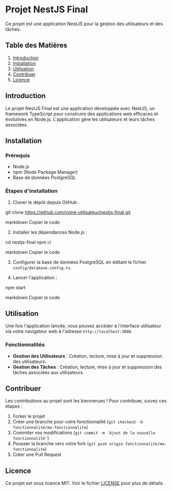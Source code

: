 # Projet NestJS Final

Ce projet est une application NestJS pour la gestion des utilisateurs et des tâches.

## Table des Matières

1. [Introduction](#introduction)
2. [Installation](#installation)
3. [Utilisation](#utilisation)
4. [Contribuer](#contribuer)
5. [Licence](#licence)

## Introduction

Le projet NestJS Final est une application développée avec NestJS, un framework TypeScript pour construire des applications web efficaces et évolutives en Node.js. L'application gère les utilisateurs et leurs tâches associées.

## Installation

### Prérequis

- Node.js
- npm (Node Package Manager)
- Base de données PostgreSQL

### Étapes d'installation

1. Cloner le dépôt depuis GitHub :

git clone https://github.com/votre-utilisateur/nestjs-final.git

markdown
Copier le code

2. Installer les dépendances Node.js :

cd nestjs-final
npm ci

markdown
Copier le code

3. Configurer la base de données PostgreSQL en éditant le fichier `config/database.config.ts`.

4. Lancer l'application :

npm start

markdown
Copier le code

## Utilisation

Une fois l'application lancée, vous pouvez accéder à l'interface utilisateur via votre navigateur web à l'adresse `http://localhost:3000`.

### Fonctionnalités

- **Gestion des Utilisateurs** : Création, lecture, mise à jour et suppression des utilisateurs.
- **Gestion des Tâches** : Création, lecture, mise à jour et suppression des tâches associées aux utilisateurs.

## Contribuer

Les contributions au projet sont les bienvenues ! Pour contribuer, suivez ces étapes :

1. Forker le projet
2. Créer une branche pour votre fonctionnalité (`git checkout -b fonctionnalité/ma-fonctionnalite`)
3. Commiter vos modifications (`git commit -m 'Ajout de la nouvelle fonctionnalité'`)
4. Pousser la branche vers votre fork (`git push origin fonctionnalité/ma-fonctionnalite`)
5. Créer une Pull Request

## Licence

Ce projet est sous licence MIT. Voir le fichier [LICENSE](LICENSE) pour plus de détails.
